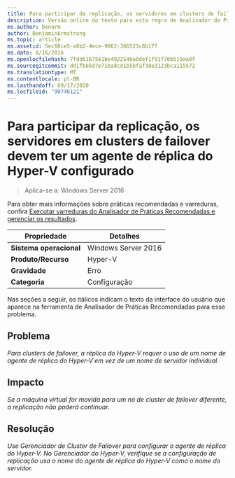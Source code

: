 ```yaml
---
title: Para participar da replicação, os servidores em clusters de failover devem ter um agente de réplica do Hyper-V configurado
description: Versão online do texto para esta regra de Analisador de Práticas Recomendadas.
ms.author: benarm
author: BenjaminArmstrong
ms.topic: article
ms.assetid: 5ec88ce5-a8b2-4ece-9062-366523c8b17f
ms.date: 8/16/2016
ms.openlocfilehash: 7fdd6167561be4922540a0def1f91f70b519aa0f
ms.sourcegitcommit: dd1fbb5d7e71ba8cd1b5bfaf38e3123bca115572
ms.translationtype: MT
ms.contentlocale: pt-BR
ms.lasthandoff: 09/17/2020
ms.locfileid: "90746121"
---
```

# <a name="to-participate-in-replication-servers-in-failover-clusters-must-have-a-hyper-v-replica-broker-configured"></a>Para participar da replicação, os servidores em clusters de failover devem ter um agente de réplica do Hyper-V configurado

>Aplica-se a: Windows Server 2016

Para obter mais informações sobre práticas recomendadas e varreduras, confira [Executar varreduras do Analisador de Práticas Recomendadas e gerenciar os resultados](https://go.microsoft.com/fwlink/p/?LinkID=223177).

|Propriedade|Detalhes|
|-|-|
|**Sistema operacional**|Windows Server 2016|
|**Produto/Recurso**|Hyper-V|
|**Gravidade**|Erro|
|**Categoria**|Configuração|

Nas seções a seguir, os itálicos indicam o texto da interface do usuário que aparece na ferramenta de Analisador de Práticas Recomendadas para esse problema.

## <a name="issue"></a>Problema
*Para clusters de failover, a réplica do Hyper-V requer o uso de um nome de agente de réplica do Hyper-V em vez de um nome de servidor individual.*

## <a name="impact"></a>Impacto
*Se a máquina virtual for movida para um nó de cluster de failover diferente, a replicação não poderá continuar.*

## <a name="resolution"></a>Resolução
*Use Gerenciador de Cluster de Failover para configurar o agente de réplica do Hyper-V. No Gerenciador do Hyper-V, verifique se a configuração de replicação usa o nome do agente de réplica do Hyper-V como o nome do servidor.*



